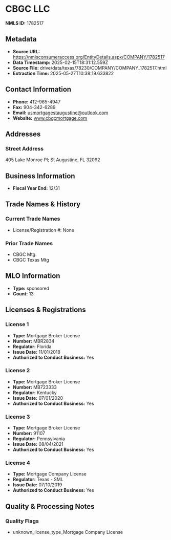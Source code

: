 # CBGC LLC

**NMLS ID:** 1782517

## Metadata
- **Source URL:** https://nmlsconsumeraccess.org/EntityDetails.aspx/COMPANY/1782517
- **Data Timestamp:** 2025-02-15T18:31:12.559Z
- **Source File:** drive/data/texas/78230/COMPANY/COMPANY_1782517.html
- **Extraction Time:** 2025-05-27T10:38:19.633822

## Contact Information
- **Phone:** 412-965-4947
- **Fax:** 904-342-6289
- **Email:** usmortgagestaugustine@outlook.com
- **Website:** www.cbgcmortgage.com

## Addresses
### Street Address
405 Lake Monroe Pl; St Augustine, FL 32092

## Business Information
- **Fiscal Year End:** 12/31

## Trade Names & History
### Current Trade Names
- License/Registration #: None

### Prior Trade Names
- CBGC Mtg.
- CBGC Texas Mtg

## MLO Information
- **Type:** sponsored
- **Count:** 13

## Licenses & Registrations

### License 1
- **Type:** Mortgage Broker License
- **Number:** MBR2834
- **Regulator:** Florida
- **Issue Date:** 11/01/2018
- **Authorized to Conduct Business:** Yes

### License 2
- **Type:** Mortgage Broker License
- **Number:** MB723333
- **Regulator:** Kentucky
- **Issue Date:** 07/01/2020
- **Authorized to Conduct Business:** Yes

### License 3
- **Type:** Mortgage Broker License
- **Number:** 91107
- **Regulator:** Pennsylvania
- **Issue Date:** 08/04/2021
- **Authorized to Conduct Business:** Yes

### License 4
- **Type:** Mortgage Company License
- **Regulator:** Texas - SML
- **Issue Date:** 07/10/2019
- **Authorized to Conduct Business:** Yes

## Quality & Processing Notes
### Quality Flags
- unknown_license_type_Mortgage Company License
